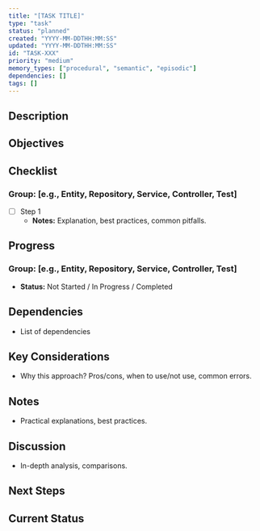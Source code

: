 ```yaml
---
title: "[TASK TITLE]"
type: "task"
status: "planned"
created: "YYYY-MM-DDTHH:MM:SS"
updated: "YYYY-MM-DDTHH:MM:SS"
id: "TASK-XXX"
priority: "medium"
memory_types: ["procedural", "semantic", "episodic"]
dependencies: []
tags: []
---
```


## Description

## Objectives

## Checklist

### Group: [e.g., Entity, Repository, Service, Controller, Test]

- [ ] Step 1
    - **Notes:** Explanation, best practices, common pitfalls.

## Progress

### Group: [e.g., Entity, Repository, Service, Controller, Test]

- **Status:** Not Started / In Progress / Completed

## Dependencies

- List of dependencies

## Key Considerations

- Why this approach? Pros/cons, when to use/not use, common errors.

## Notes

- Practical explanations, best practices.

## Discussion

- In-depth analysis, comparisons.

## Next Steps

## Current Status
